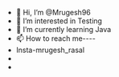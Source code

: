 - 👋 Hi, I’m @Mrugesh96
- 👀 I’m interested in Testing
- 🌱 I’m currently learning Java
- 📫 How to reach me----
- Insta-mrugesh_rasal
- 
- 

<!---
Mrugesh96/Mrugesh96 is a ✨ special ✨ repository because its `README.md` (this file) appears on your GitHub profile.
You can click the Preview link to take a look at your changes.
--->
